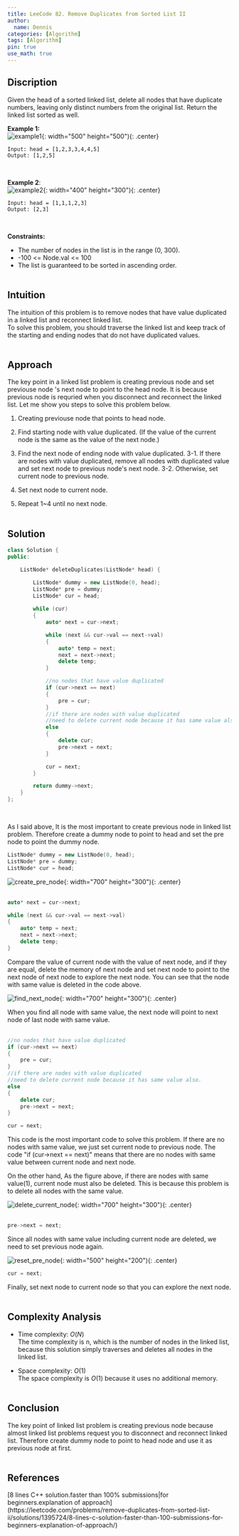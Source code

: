 ```yaml
---
title: LeeCode 82. Remove Duplicates from Sorted List II
author:
  name: Dennis
categories: [Algorithm]
tags: [Algorithm]
pin: true
use_math: true
---
```


<h2> Discription </h2>
Given the head of a sorted linked list, delete all nodes that have duplicate numbers, leaving only distinct numbers from the original list. Return the linked list sorted as well.
<br>

<b>Example 1:</b><br>
![example1]({{site.url}}/assets/img/2024-02-03-LeeCode-82.-Remove-Duplicates-from-Sorted-List-II/example1.png){: width="500" height="500"){: .center}
```
Input: head = [1,2,3,3,4,4,5]
Output: [1,2,5]
```
<br>

<b>Example 2</b>:<br>
![example2]({{site.url}}/assets/img/2024-02-03-LeeCode-82.-Remove-Duplicates-from-Sorted-List-II/example2.png){: width="400" height="300"){: .center}
```
Input: head = [1,1,1,2,3]
Output: [2,3]
```
<br>

<b>Constraints:</b>
* The number of nodes in the list is in the range (0, 300).
* -100 <= Node.val <= 100
* The list is guaranteed to be sorted in ascending order.
<br><br>

<h2> Intuition </h2>

The intuition of this problem is to remove nodes that have value duplicated in a linked list and reconnect linked list.<br>
To solve this problem, you should traverse the linked list and keep track of the starting and ending nodes that do not have duplicated values.
<br><br>

<h2> Approach </h2>

The key point in a linked list problem is creating previous node and set previouse node 's next node to point to the head node.
It is because previous node is requried when you disconnect and reconnect the linked list. Let me show you steps to solve this problem below.

1. Creating previouse node that points to head node.

2. Find starting node with value duplicated. (If the value of the current node is the same as the value of the next node.)

3. Find the next node of ending node with value duplicated.
3-1. If there are nodes with value duplicated, remove all nodes with duplicated value and set next node to previous node's next node.
3-2. Otherwise, set current node to previous node.

4. Set next node to current node.

5. Repeat 1~4 until no next node.
<br><br>


<h2> Solution </h2>

```cpp
class Solution {
public:

	ListNode* deleteDuplicates(ListNode* head) {

		ListNode* dummy = new ListNode(0, head);
		ListNode* pre = dummy;
		ListNode* cur = head;
		
		while (cur)
		{
			auto* next = cur->next;

			while (next && cur->val == next->val)
			{
				auto* temp = next;
				next = next->next;
				delete temp;
			}

			//no nodes that have value duplicated
			if (cur->next == next)
			{
				pre = cur;
			}
			//if there are nodes with value duplicated
			//need to delete current node because it has same value also.
			else
			{
				delete cur;
				pre->next = next;
			}

			cur = next;
		}

		return dummy->next;
	}
};
```
<br>

As I said above, It is the most important to create previous node in linked list problem. Therefore create a dummy node to point to head and set the pre node to point the dummy node.

```cpp
ListNode* dummy = new ListNode(0, head);
ListNode* pre = dummy;
ListNode* cur = head;
```

![create_pre_node]({{site.url}}/assets/img/2024-02-03-LeeCode-82.-Remove-Duplicates-from-Sorted-List-II/create_pre_node.png){: width="700" height="300"){: .center}
<br><br>

```cpp
auto* next = cur->next;

while (next && cur->val == next->val)
{
	auto* temp = next;
	next = next->next;
	delete temp;
}
```
Compare the value of current node with the value of next node, and
if they are equal, delete the memory of next node and set next node to point to the next node of next node to explore the next node. You can see that the node with same value is deleted in the code above.

![find_next_node]({{site.url}}/assets/img/2024-02-03-LeeCode-82.-Remove-Duplicates-from-Sorted-List-II/find_next_node.png){: width="700" height="300"){: .center}

When you find all node with same value, the next node will point to next node of last node with same value.
<br><br>

```cpp
//no nodes that have value duplicated
if (cur->next == next)
{
	pre = cur;
}
//if there are nodes with value duplicated
//need to delete current node because it has same value also.
else
{
	delete cur;
	pre->next = next;
}

cur = next;
```
This code is the most important code to solve this problem.
If there are no nodes with same value, we just set current node to previous node. The code "if (cur->next == next)" means that there are no nodes with same value between current node and next node.

On the other hand, As the figure above, if there are nodes with same value(1), current node must also be deleted. This is because this problem is to delete all nodes with the same value.

![delete_current_node]({{site.url}}/assets/img/2024-02-03-LeeCode-82.-Remove-Duplicates-from-Sorted-List-II/delete_current_node.png){: width="700" height="300"){: .center}
<br><br>

```cpp
pre->next = next;
```
Since all nodes with same value including current node are deleted, 
we need to set previous node again.

![reset_pre_node]({{site.url}}/assets/img/2024-02-03-LeeCode-82.-Remove-Duplicates-from-Sorted-List-II/reset_pre_node.png){: width="500" height="200"){: .center}

```cpp
cur = next;
```
Finally, set next node to current node so that you can explore the next node.
<br><br>


<h2> Complexity Analysis </h2>

* Time complexity: $O(N)$
  <br> The time complexity is n, which is the number of nodes in the linked list, because this solution simply traverses and deletes all nodes in the linked list.

* Space complexity: $O(1)$
  <br> The space complexity is $O(1)$ because it uses no additional memory.
<br><br>


<h2> Conclusion </h2>

The key point of linked list problem is creating previous node because almost linked list problems request you to disconnect and reconnect linked list. Therefore create dummy node to point to head node and use it as previous node at first.
<br><br>


<h2> References </h2>
[8 lines C++ solution.faster than 100% submissions|for beginners.explanation of approach](https://leetcode.com/problems/remove-duplicates-from-sorted-list-ii/solutions/1395724/8-lines-c-solution-faster-than-100-submissions-for-beginners-explanation-of-approach/)

